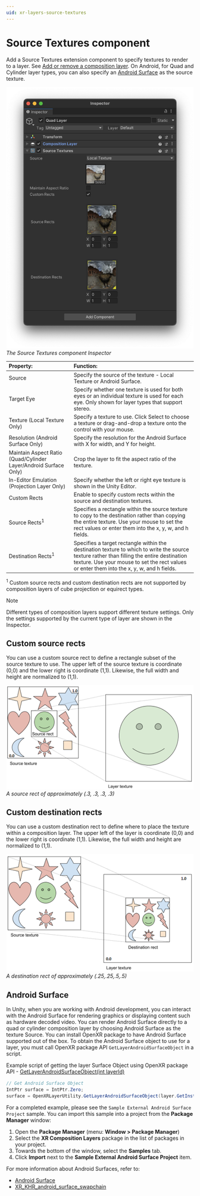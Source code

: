 ```yaml
---
uid: xr-layers-source-textures
---
```


# Source Textures component

Add a Source Textures extension component to specify textures to render to a layer. See [Add or remove a composition layer]. On Android, for Quad and Cylinder layer types, you can also specify an [Android Surface](#android-surface) as the source texture.

![](images/Inspector_SourceTextures.png)<br />*The Source Textures component Inspector*

| Property:| Function: |
|:---|:---|
| Source | Specify the source of the texture - Local Texture or Android Surface. |
| Target Eye | Specify whether one texture is used for both eyes or an individual texture is used for each eye. Only shown for layer types that support stereo. |
| Texture (Local Texture Only)| Specify a texture to use. Click Select to choose a texture or drag-and-drop a texture onto the control with your mouse. |
| Resolution (Android Surface Only)| Specify the resolution for the Android Surface with X for width, and Y for height. |
| Maintain Aspect Ratio (Quad/Cylinder Layer/Android Surface Only)| Crop the layer to fit the aspect ratio of the texture. |
| In-Editor Emulation (Projection Layer Only)| Specify whether the left or right eye texture is shown in the Unity Editor. |
| Custom Rects| Enable to specify custom rects within the source and destination textures. |
| Source Rects<sup>1</sup>| Specifies a rectangle within the source texture to copy to the destination rather than copying the entire texture. Use your mouse to set the rect values or enter them into the x, y, w, and h fields. |
| Destination Rects<sup>1</sup>| Specifies a target rectangle within the destination texture to which to write the source texture rather than filling the entire destination texture. Use your mouse to set the rect values or enter them into the x, y, w, and h fields. |

<sup>1</sup> Custom source rects and custom destination rects are not supported by composition layers of cube projection or equirect types.

> [!NOTE]
> Different types of composition layers support different texture settings. Only the settings supported by the current type of layer are shown in the Inspector.

## Custom source rects

You can use a custom source rect to define a rectangle subset of the source texture to use. The upper left of the source texture is coordinate (0,0) and the lower right is coordinate (1,1). Likewise, the full width and height are normalized to (1,1).

![](images/SourceRect.png)<br />*A source rect of approximately (.3, .3, .3, .3)*

## Custom destination rects

You can use a custom destination rect to define where to place the texture within a composition layer. The upper left of the layer is coordinate (0,0) and the lower right is coordinate (1,1). Likewise, the full width and height are normalized to (1,1).

![](images/DestinationRect.png)<br />*A destination rect of approximately (.25,.25,.5,.5)*

## Android Surface

In Unity, when you are working with Android development, you can interact with the Android Surface for rendering graphics or displaying content such as hardware decoded video. You can render Android Surface directly to a quad or cylinder composition layer by choosing Android Surface as the texture Source. You can install OpenXR package to have Android Surface supported out of the box. To obtain the Android Surface object to use for a layer, you must call OpenXR package API `GetLayerAndroidSurfaceObject` in a script.

Example script of getting the layer Surface Object using OpenXR package API - [GetLayerAndroidSurfaceObject(int layerId)](xref:UnityEngine.XR.OpenXR.CompositionLayers.OpenXRLayerUtility.GetLayerAndroidSurfaceObject(System.Int32))

``` csharp
// Get Android Surface Object
IntPtr surface = IntPtr.Zero;
surface = OpenXRLayerUtility.GetLayerAndroidSurfaceObject(layer.GetInstanceID());
```
For a completed example, please see the `Sample External Android Surface Project` sample. You can import this sample into a project from the **Package Manager** window:

1. Open the **Package Manager** (menu: **Window &gt; Package Manager**)
2. Select the **XR Composition Layers** package in the list of packages in your project.
3. Towards the bottom of the window, select the **Samples** tab.
4. Click **Import** next to the **Sample External Android Surface Project** item.

For more information about  Android Surfaces, refer to:
*  [Android Surface](https://developer.android.com/reference/kotlin/android/view/Surface)
*  [XR_KHR_android_surface_swapchain](https://registry.khronos.org/OpenXR/specs/1.0/html/xrspec.html#XR_KHR_android_surface_swapchain)

[Source Textures extension]: xref:xr-layers-source-textures
[Add or remove a composition layer]: xref:xr-layers-add-layer
